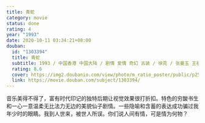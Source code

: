 ```yaml
---
title: 青蛇
category: movie
status: done
rating: 4
year: "1993"
date: 2020-10-11 03:34:21+08:00
douban:
  id: "1303394"
  title: 青蛇
  subtitle: 1993 / 中国香港 中国大陆 / 剧情 爱情 奇幻 古装 / 徐克 / 张曼玉 王祖贤
  rating: 8.6
  cover: https://img2.doubanio.com/view/photo/m_ratio_poster/public/p2570901292.jpg
  link: https://movie.douban.com/subject/1303394/
---
```


音乐美得不得了，富有时代印记的独特后期让视觉效果很打折扣。特色的穷酸书生和一心一意温柔无比法力无边的美貌仙子剧情。一些隐喻和含蓄的表达成功骗过我年少时的眼睛。我到人世来，被世人所误。你们说人间有情，可是情为何物？
